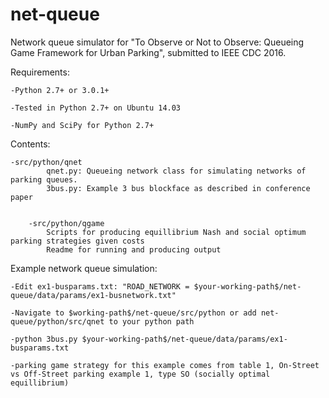 # net-queue
Network queue simulator for "To Observe or Not to Observe: Queueing Game Framework for Urban Parking", submitted to IEEE CDC 2016.


Requirements:
	
	-Python 2.7+ or 3.0.1+
	
	-Tested in Python 2.7+ on Ubuntu 14.03
	
	-NumPy and SciPy for Python 2.7+

Contents:
	
	-src/python/qnet
    		qnet.py: Queueing network class for simulating networks of parking queues.
    		3bus.py: Example 3 bus blockface as described in conference paper
    		
    		
    	-src/python/qgame
    		Scripts for producing equillibrium Nash and social optimum parking strategies given costs
    		Readme for running and producing output
    		
Example network queue simulation:

	-Edit ex1-busparams.txt: "ROAD_NETWORK = $your-working-path$/net-queue/data/params/ex1-busnetwork.txt"
	
	-Navigate to $working-path$/net-queue/src/python or add net-queue/python/src/qnet to your python path
	
	-python 3bus.py $your-working-path$/net-queue/data/params/ex1-busparams.txt
	
	-parking game strategy for this example comes from table 1, On-Street vs Off-Street parking example 1, type SO (socially optimal equillibrium)
